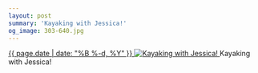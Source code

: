 ```yaml
---
layout: post
summary: 'Kayaking with Jessica!'
og_image: 303-640.jpg
---
```


<p>
 <time>
  <a href="/303">
   {{ page.date | date: "%B %-d, %Y" }}
  </a>
 </time>
 <a href="/303">
  <img alt="Kayaking with Jessica!" sizes="(min-width: 700px) 50vw, calc(100vw - 2rem)" src="{{ site.assets_url }}/303-320.jpg" srcset="{{ site.assets_url }}/303-640.jpg 640w, {{ site.assets_url }}/303-480.jpg 480w, {{ site.assets_url }}/303-320.jpg 320w, {{ site.assets_url }}/303-160.jpg 160w"/>
 </a>
 <span>
  Kayaking with Jessica!
 </span>
</p>
